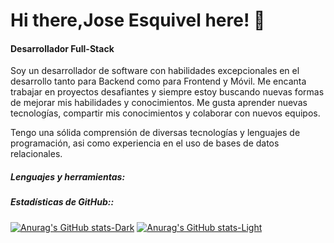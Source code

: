 # Hi there,Jose Esquivel here! 👋

#### Desarrollador Full-Stack

Soy un desarrollador de software con habilidades excepcionales en el desarrollo tanto para Backend como para Frontend y Móvil. Me encanta trabajar en proyectos desafiantes y siempre estoy buscando nuevas formas de mejorar mis habilidades y conocimientos. Me gusta aprender nuevas tecnologías, compartir mis conocimientos y colaborar con nuevos equipos. 

Tengo una sólida comprensión de diversas tecnologías y lenguajes de programación, asi como experiencia en el uso de bases de datos relacionales. 

##### Lenguajes y herramientas: 

##### Estadísticas de GitHub:: 

[![Anurag's GitHub stats-Dark](https://github-readme-stats.vercel.app/api?username=JoseAngelEsquivelIslas&show_icons=true&theme=dark#gh-dark-mode-only)](https://github.com/JoseAngelEsquivelIslas/JoseAngelEsquivelIslas#gh-dark-mode-only)
[![Anurag's GitHub stats-Light](https://github-readme-stats.vercel.app/api?username=JoseAngelEsquivelIslas&show_icons=true&theme=default#gh-light-mode-only)](https://github.com/JoseAngelEsquivelIslas/JoseAngelEsquivelIslas#gh-light-mode-only)

<!--
**JoseAngelEsquivelIslas/JoseAngelEsquivelIslas** is a ✨ _special_ ✨ repository because its `README.md` (this file) appears on your GitHub profile.

Here are some ideas to get you started:

- 🔭 I’m currently working on ...
- 🌱 I’m currently learning ...
- 👯 I’m looking to collaborate on ...
- 🤔 I’m looking for help with ...
- 💬 Ask me about ...
- 📫 How to reach me: ...
- 😄 Pronouns: ...
- ⚡ Fun fact: ...
-->
